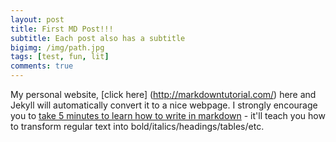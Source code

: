 ```yaml
---
layout: post
title: First MD Post!!!
subtitle: Each post also has a subtitle
bigimg: /img/path.jpg
tags: [test, fun, lit]
comments: true
---
```


My personal website, [click here] (http://markdowntutorial.com/) here and Jekyll will automatically convert it to a nice webpage.  I strongly encourage you to [take 5 minutes to learn how to write in markdown](http://markdowntutorial.com/) - it'll teach you how to transform regular text into bold/italics/headings/tables/etc.

